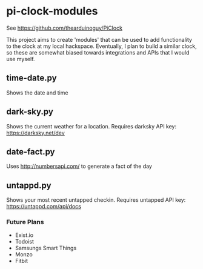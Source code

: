 # pi-clock-modules
See https://github.com/thearduinoguy/PiClock

This project aims to create 'modules' that can be used to add functionality to the clock at my local hackspace. Eventually, I plan to build a similar clock, so these are somewhat biased towards integrations and APIs that I would use myself.

## time-date.py	
Shows the date and time
## dark-sky.py	
Shows the current weather for a location. Requires darksky API key: https://darksky.net/dev
## date-fact.py	
Uses http://numbersapi.com/ to generate a fact of the day
## untappd.py
Shows your most recent untapped checkin. Requires untapped API key: https://untappd.com/api/docs

### Future Plans

- Exist.io
- Todoist
- Samsungs Smart Things
- Monzo
- Fitbit

